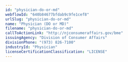 ```yaml
---
id: "physician-do-or-md"
webflowId: "640b84677bfdab9c9fe1cef8"
urlSlug: "physician-do-or-md"
name: "Physician (DO or MD)"
filename: "physician-do-or-md"
callToActionLink: "http://njconsumeraffairs.gov/bme"
issuingAgency: "Division of Consumer Affairs"
divisionPhone: "(973) 826-7100"
industryId: "Physician"
licenseCertificationClassification: "LICENSE"
---
```

